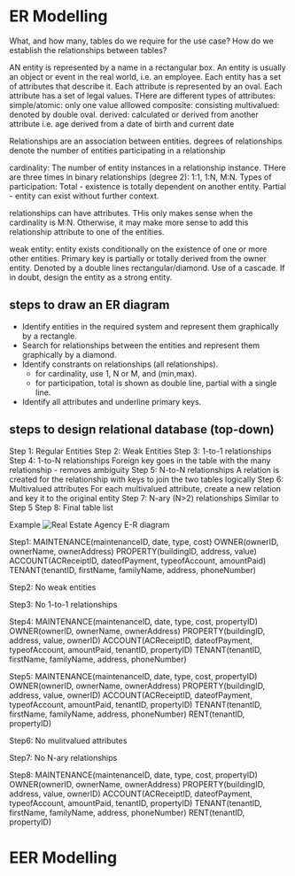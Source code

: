 # ER Modelling
What, and how many, tables do we require for the use case?
How do we establish the relationships between tables?

AN entity is represented by a name in a rectangular box. An entity is usually an object or event in the real world, i.e. an employee.
Each entity has a set of attributes that describe it. Each attribute is represented by an oval. Each attribute has a set of legal values.
THere are different types of attributes:
simple/atomic: only one value alllowed
composite: consisting 
multivalued: denoted by double oval.
derived: calculated or derived from another attribute i.e. age derived from a date of birth and current date


Relationships are an association between entities.
degrees of relationships denote the number of entities participating in a relationship

cardinality: The number of entity instances in a relationship instance. THere are three times in binary relationships (degree 2): 1:1, 1:N, M:N.
Types of participation:
Total - existence is totally dependent on another entity.
Partial - entity can exist without further context.

relationships can have attributes. THis only makes sense when the cardinality is M:N. Otherwise, it may make more sense to add this relationship attribute to one of the entities.

weak entity: entity exists conditionally on the existence of one or more other entities. Primary key is partially or totally derived from the owner entity. Denoted by a double lines rectangular/diamond. Use of a cascade.
If in doubt, design the entity as a strong entity.

## steps to draw an ER diagram
* Identify entities in the required system and represent them graphically by a rectangle.
* Search for relationships between the entities and represent them graphically by a diamond.
* Identify constrants on relationships (all relationships).
    * for cardinality, use 1, N or M, and (min,max).
    * for participation, total is shown as double line, partial with a single line.
* Identify all attributes and underline primary keys.


## steps to design relational database (top-down)
Step 1: Regular Entities
Step 2: Weak Entities
Step 3: 1-to-1 relationships
Step 4: 1-to-N relationships
    Foreign key goes in the table with the many relationship - removes ambiguity
Step 5: N-to-N relationships
    A relation is created for the relationship with keys to join the two tables logically
Step 6: Multivalued attributes
    For each multivalued attribute, create a new relation and key it to the original entity
Step 7: N-ary (N>2) relationships
    Similar to Step 5
Step 8: Final table list

Example
![Real Estate Agency E-R diagram](..\images\database_design_realestateagency.png)

Step1:
MAINTENANCE(maintenanceID, date, type, cost)
OWNER(ownerID, ownerName, ownerAddress)
PROPERTY(buildingID, address, value)
ACCOUNT(ACReceiptID, dateofPayment, typeofAccount, amountPaid)
TENANT(tenantID, firstName, familyName, address, phoneNumber)

Step2: No weak entities

Step3: No 1-to-1 relationships

Step4:
MAINTENANCE(maintenanceID, date, type, cost, propertyID)
OWNER(ownerID, ownerName, ownerAddress)
PROPERTY(buildingID, address, value, ownerID)
ACCOUNT(ACReceiptID, dateofPayment, typeofAccount, amountPaid, tenantID, propertyID)
TENANT(tenantID, firstName, familyName, address, phoneNumber)

Step5:
MAINTENANCE(maintenanceID, date, type, cost, propertyID)
OWNER(ownerID, ownerName, ownerAddress)
PROPERTY(buildingID, address, value, ownerID)
ACCOUNT(ACReceiptID, dateofPayment, typeofAccount, amountPaid, tenantID, propertyID)
TENANT(tenantID, firstName, familyName, address, phoneNumber)
RENT(tenantID, propertyID)

Step6: No mulitvalued attributes

Step7: No N-ary relationships

Step8:
MAINTENANCE(maintenanceID, date, type, cost, propertyID)
OWNER(ownerID, ownerName, ownerAddress)
PROPERTY(buildingID, address, value, ownerID)
ACCOUNT(ACReceiptID, dateofPayment, typeofAccount, amountPaid, tenantID, propertyID)
TENANT(tenantID, firstName, familyName, address, phoneNumber)
RENT(tenantID, propertyID)


# EER Modelling
